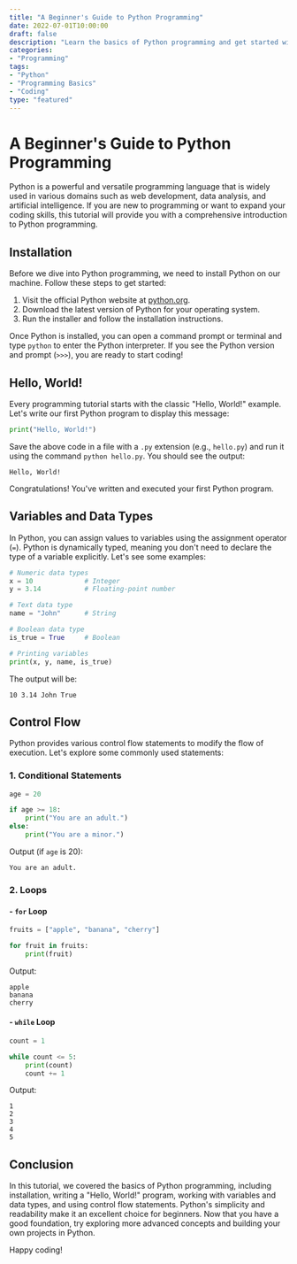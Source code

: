 ```yaml
---
title: "A Beginner's Guide to Python Programming"
date: 2022-07-01T10:00:00
draft: false
description: "Learn the basics of Python programming and get started with coding!"
categories:
- "Programming"
tags:
- "Python"
- "Programming Basics"
- "Coding"
type: "featured"
---
```


# A Beginner's Guide to Python Programming

Python is a powerful and versatile programming language that is widely used in various domains such as web development, data analysis, and artificial intelligence. If you are new to programming or want to expand your coding skills, this tutorial will provide you with a comprehensive introduction to Python programming.

## Installation

Before we dive into Python programming, we need to install Python on our machine. Follow these steps to get started:

1. Visit the official Python website at [python.org](https://www.python.org).
2. Download the latest version of Python for your operating system.
3. Run the installer and follow the installation instructions.

Once Python is installed, you can open a command prompt or terminal and type `python` to enter the Python interpreter. If you see the Python version and prompt (`>>>`), you are ready to start coding!

## Hello, World!

Every programming tutorial starts with the classic "Hello, World!" example. Let's write our first Python program to display this message:

```python
print("Hello, World!")
```

Save the above code in a file with a `.py` extension (e.g., `hello.py`) and run it using the command `python hello.py`. You should see the output:

```
Hello, World!
```

Congratulations! You've written and executed your first Python program.

## Variables and Data Types

In Python, you can assign values to variables using the assignment operator (`=`). Python is dynamically typed, meaning you don't need to declare the type of a variable explicitly. Let's see some examples:

```python
# Numeric data types
x = 10             # Integer
y = 3.14           # Floating-point number

# Text data type
name = "John"      # String

# Boolean data type
is_true = True     # Boolean

# Printing variables
print(x, y, name, is_true)
```

The output will be:

```
10 3.14 John True
```

## Control Flow

Python provides various control flow statements to modify the flow of execution. Let's explore some commonly used statements:

### 1. Conditional Statements

```python
age = 20

if age >= 18:
    print("You are an adult.")
else:
    print("You are a minor.")
```

Output (if `age` is 20):

```
You are an adult.
```

### 2. Loops

#### - `for` Loop

```python
fruits = ["apple", "banana", "cherry"]

for fruit in fruits:
    print(fruit)
```

Output:

```
apple
banana
cherry
```

#### - `while` Loop

```python
count = 1

while count <= 5:
    print(count)
    count += 1
```

Output:

```
1
2
3
4
5
```

## Conclusion

In this tutorial, we covered the basics of Python programming, including installation, writing a "Hello, World!" program, working with variables and data types, and using control flow statements. Python's simplicity and readability make it an excellent choice for beginners. Now that you have a good foundation, try exploring more advanced concepts and building your own projects in Python.

Happy coding!
